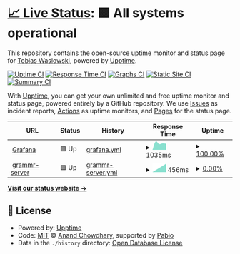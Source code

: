 # [📈 Live Status](https://twaslowski.github.io/homelab-uptime): <!--live status--> **🟩 All systems operational**

This repository contains the open-source uptime monitor and status page for [Tobias Waslowski](https://twaslowski.github.io/homelab-uptime), powered by [Upptime](https://github.com/upptime/upptime).

[![Uptime CI](https://github.com/twaslowski/homelab-uptime/workflows/Uptime%20CI/badge.svg)](https://github.com/twaslowski/homelab-uptime/actions?query=workflow%3A%22Uptime+CI%22)
[![Response Time CI](https://github.com/twaslowski/homelab-uptime/workflows/Response%20Time%20CI/badge.svg)](https://github.com/twaslowski/homelab-uptime/actions?query=workflow%3A%22Response+Time+CI%22)
[![Graphs CI](https://github.com/twaslowski/homelab-uptime/workflows/Graphs%20CI/badge.svg)](https://github.com/twaslowski/homelab-uptime/actions?query=workflow%3A%22Graphs+CI%22)
[![Static Site CI](https://github.com/twaslowski/homelab-uptime/workflows/Static%20Site%20CI/badge.svg)](https://github.com/twaslowski/homelab-uptime/actions?query=workflow%3A%22Static+Site+CI%22)
[![Summary CI](https://github.com/twaslowski/homelab-uptime/workflows/Summary%20CI/badge.svg)](https://github.com/twaslowski/homelab-uptime/actions?query=workflow%3A%22Summary+CI%22)

With [Upptime](https://upptime.js.org), you can get your own unlimited and free uptime monitor and status page, powered entirely by a GitHub repository. We use [Issues](https://github.com/twaslowski/homelab-uptime/issues) as incident reports, [Actions](https://github.com/twaslowski/homelab-uptime/actions) as uptime monitors, and [Pages](https://twaslowski.github.io/homelab-uptime) for the status page.

<!--start: status pages-->
<!-- This summary is generated by Upptime (https://github.com/upptime/upptime) -->
<!-- Do not edit this manually, your changes will be overwritten -->
<!-- prettier-ignore -->
| URL | Status | History | Response Time | Uptime |
| --- | ------ | ------- | ------------- | ------ |
| <img alt="" src="https://icons.duckduckgo.com/ip3/grafana.twaslowski.com.ico" height="13"> [Grafana](https://grafana.twaslowski.com) | 🟩 Up | [grafana.yml](https://github.com/twaslowski/homelab-uptime/commits/HEAD/history/grafana.yml) | <details><summary><img alt="Response time graph" src="./graphs/grafana/response-time-week.png" height="20"> 1035ms</summary><br><a href="https://twaslowski.github.io/homelab-uptime/history/grafana"><img alt="Response time 1035" src="https://img.shields.io/endpoint?url=https%3A%2F%2Fraw.githubusercontent.com%2Ftwaslowski%2Fhomelab-uptime%2FHEAD%2Fapi%2Fgrafana%2Fresponse-time.json"></a><br><a href="https://twaslowski.github.io/homelab-uptime/history/grafana"><img alt="24-hour response time 977" src="https://img.shields.io/endpoint?url=https%3A%2F%2Fraw.githubusercontent.com%2Ftwaslowski%2Fhomelab-uptime%2FHEAD%2Fapi%2Fgrafana%2Fresponse-time-day.json"></a><br><a href="https://twaslowski.github.io/homelab-uptime/history/grafana"><img alt="7-day response time 1035" src="https://img.shields.io/endpoint?url=https%3A%2F%2Fraw.githubusercontent.com%2Ftwaslowski%2Fhomelab-uptime%2FHEAD%2Fapi%2Fgrafana%2Fresponse-time-week.json"></a><br><a href="https://twaslowski.github.io/homelab-uptime/history/grafana"><img alt="30-day response time 1035" src="https://img.shields.io/endpoint?url=https%3A%2F%2Fraw.githubusercontent.com%2Ftwaslowski%2Fhomelab-uptime%2FHEAD%2Fapi%2Fgrafana%2Fresponse-time-month.json"></a><br><a href="https://twaslowski.github.io/homelab-uptime/history/grafana"><img alt="1-year response time 1035" src="https://img.shields.io/endpoint?url=https%3A%2F%2Fraw.githubusercontent.com%2Ftwaslowski%2Fhomelab-uptime%2FHEAD%2Fapi%2Fgrafana%2Fresponse-time-year.json"></a></details> | <details><summary><a href="https://twaslowski.github.io/homelab-uptime/history/grafana">100.00%</a></summary><a href="https://twaslowski.github.io/homelab-uptime/history/grafana"><img alt="All-time uptime 100.00%" src="https://img.shields.io/endpoint?url=https%3A%2F%2Fraw.githubusercontent.com%2Ftwaslowski%2Fhomelab-uptime%2FHEAD%2Fapi%2Fgrafana%2Fuptime.json"></a><br><a href="https://twaslowski.github.io/homelab-uptime/history/grafana"><img alt="24-hour uptime 100.00%" src="https://img.shields.io/endpoint?url=https%3A%2F%2Fraw.githubusercontent.com%2Ftwaslowski%2Fhomelab-uptime%2FHEAD%2Fapi%2Fgrafana%2Fuptime-day.json"></a><br><a href="https://twaslowski.github.io/homelab-uptime/history/grafana"><img alt="7-day uptime 100.00%" src="https://img.shields.io/endpoint?url=https%3A%2F%2Fraw.githubusercontent.com%2Ftwaslowski%2Fhomelab-uptime%2FHEAD%2Fapi%2Fgrafana%2Fuptime-week.json"></a><br><a href="https://twaslowski.github.io/homelab-uptime/history/grafana"><img alt="30-day uptime 100.00%" src="https://img.shields.io/endpoint?url=https%3A%2F%2Fraw.githubusercontent.com%2Ftwaslowski%2Fhomelab-uptime%2FHEAD%2Fapi%2Fgrafana%2Fuptime-month.json"></a><br><a href="https://twaslowski.github.io/homelab-uptime/history/grafana"><img alt="1-year uptime 100.00%" src="https://img.shields.io/endpoint?url=https%3A%2F%2Fraw.githubusercontent.com%2Ftwaslowski%2Fhomelab-uptime%2FHEAD%2Fapi%2Fgrafana%2Fuptime-year.json"></a></details>
| <img alt="" src="https://icons.duckduckgo.com/ip3/server-prod.grammr.app.ico" height="13"> [grammr-server](https://server-prod.grammr.app/actuator/health) | 🟩 Up | [grammr-server.yml](https://github.com/twaslowski/homelab-uptime/commits/HEAD/history/grammr-server.yml) | <details><summary><img alt="Response time graph" src="./graphs/grammr-server/response-time-week.png" height="20"> 456ms</summary><br><a href="https://twaslowski.github.io/homelab-uptime/history/grammr-server"><img alt="Response time 456" src="https://img.shields.io/endpoint?url=https%3A%2F%2Fraw.githubusercontent.com%2Ftwaslowski%2Fhomelab-uptime%2FHEAD%2Fapi%2Fgrammr-server%2Fresponse-time.json"></a><br><a href="https://twaslowski.github.io/homelab-uptime/history/grammr-server"><img alt="24-hour response time 456" src="https://img.shields.io/endpoint?url=https%3A%2F%2Fraw.githubusercontent.com%2Ftwaslowski%2Fhomelab-uptime%2FHEAD%2Fapi%2Fgrammr-server%2Fresponse-time-day.json"></a><br><a href="https://twaslowski.github.io/homelab-uptime/history/grammr-server"><img alt="7-day response time 456" src="https://img.shields.io/endpoint?url=https%3A%2F%2Fraw.githubusercontent.com%2Ftwaslowski%2Fhomelab-uptime%2FHEAD%2Fapi%2Fgrammr-server%2Fresponse-time-week.json"></a><br><a href="https://twaslowski.github.io/homelab-uptime/history/grammr-server"><img alt="30-day response time 456" src="https://img.shields.io/endpoint?url=https%3A%2F%2Fraw.githubusercontent.com%2Ftwaslowski%2Fhomelab-uptime%2FHEAD%2Fapi%2Fgrammr-server%2Fresponse-time-month.json"></a><br><a href="https://twaslowski.github.io/homelab-uptime/history/grammr-server"><img alt="1-year response time 456" src="https://img.shields.io/endpoint?url=https%3A%2F%2Fraw.githubusercontent.com%2Ftwaslowski%2Fhomelab-uptime%2FHEAD%2Fapi%2Fgrammr-server%2Fresponse-time-year.json"></a></details> | <details><summary><a href="https://twaslowski.github.io/homelab-uptime/history/grammr-server">0.00%</a></summary><a href="https://twaslowski.github.io/homelab-uptime/history/grammr-server"><img alt="All-time uptime 0.00%" src="https://img.shields.io/endpoint?url=https%3A%2F%2Fraw.githubusercontent.com%2Ftwaslowski%2Fhomelab-uptime%2FHEAD%2Fapi%2Fgrammr-server%2Fuptime.json"></a><br><a href="https://twaslowski.github.io/homelab-uptime/history/grammr-server"><img alt="24-hour uptime 0.00%" src="https://img.shields.io/endpoint?url=https%3A%2F%2Fraw.githubusercontent.com%2Ftwaslowski%2Fhomelab-uptime%2FHEAD%2Fapi%2Fgrammr-server%2Fuptime-day.json"></a><br><a href="https://twaslowski.github.io/homelab-uptime/history/grammr-server"><img alt="7-day uptime 0.00%" src="https://img.shields.io/endpoint?url=https%3A%2F%2Fraw.githubusercontent.com%2Ftwaslowski%2Fhomelab-uptime%2FHEAD%2Fapi%2Fgrammr-server%2Fuptime-week.json"></a><br><a href="https://twaslowski.github.io/homelab-uptime/history/grammr-server"><img alt="30-day uptime 0.00%" src="https://img.shields.io/endpoint?url=https%3A%2F%2Fraw.githubusercontent.com%2Ftwaslowski%2Fhomelab-uptime%2FHEAD%2Fapi%2Fgrammr-server%2Fuptime-month.json"></a><br><a href="https://twaslowski.github.io/homelab-uptime/history/grammr-server"><img alt="1-year uptime 0.00%" src="https://img.shields.io/endpoint?url=https%3A%2F%2Fraw.githubusercontent.com%2Ftwaslowski%2Fhomelab-uptime%2FHEAD%2Fapi%2Fgrammr-server%2Fuptime-year.json"></a></details>

<!--end: status pages-->

[**Visit our status website →**](https://twaslowski.github.io/homelab-uptime)

## 📄 License

- Powered by: [Upptime](https://github.com/upptime/upptime)
- Code: [MIT](./LICENSE) © [Anand Chowdhary](https://anandchowdhary.com), supported by [Pabio](https://pabio.com)
- Data in the `./history` directory: [Open Database License](https://opendatacommons.org/licenses/odbl/1-0/)
